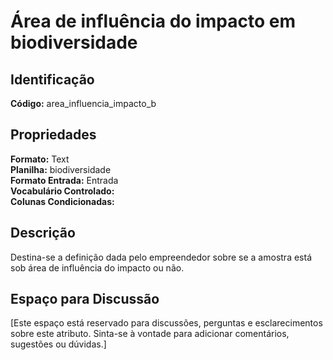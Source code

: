 # Área de influência do impacto em biodiversidade

## Identificação
**Código:** area_influencia_impacto_b

## Propriedades
**Formato:** Text  
**Planilha:** biodiversidade  
**Formato Entrada:** Entrada  
**Vocabulário Controlado:**   
**Colunas Condicionadas:**   

## Descrição
Destina-se a definição dada pelo empreendedor sobre se a amostra está sob área de influência do impacto ou não.

## Espaço para Discussão
[Este espaço está reservado para discussões, perguntas e esclarecimentos sobre este atributo. Sinta-se à vontade para adicionar comentários, sugestões ou dúvidas.]
